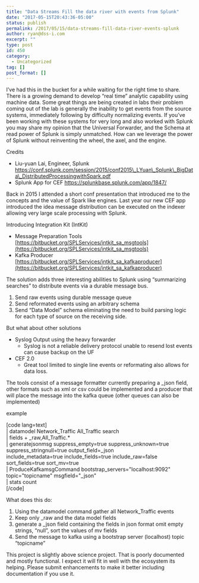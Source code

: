 ```yaml
---
title: "Data Streams Fill the data river with events from Splunk"
date: "2017-05-15T20:43:36-05:00"
status: publish
permalink: /2017/05/15/data-streams-fill-data-river-events-splunk
author: ryan@dss-i.com
excerpt: ""
type: post
id: 450
category:
  - Uncategorized
tag: []
post_format: []
---
```


I’ve had this in the bucket for a while waiting for the right time to share. There is a growing demand to develop “real time” analytic capability using machine data. Some great things are being created in labs their problem coming out of the lab is generally the inability to get events from the source systems, immediately following by difficulty normalizing events. If you’ve been working with these systems for very long and also worked with Splunk you may share my opinion that the Universal Forwarder, and the Schema at read power of Splunk is simply unmatched. How can we leverage the power of Splunk without reinventing the wheel, the axel, and the engine.

Credits

- Liu-yuan Lai, Engineer, Splunk https://conf.splunk.com/session/2015/conf2015\_LYuan\_Splunk\_BigData\_DistributedProcessingwithSpark.pdf
- Splunk App for CEF https://splunkbase.splunk.com/app/1847/

Back in 2015 I attended a short conf presentation that introduced me to the concepts and the value of Spark like engines. Last year our new CEF app introduced the idea message distribution can be executed on the indexer allowing very large scale processing with Splunk.

Introducing Integration Kit (IntKit)

- Message Preparation Tools [https://bitbucket.org/SPLServices/intkit_sa_msgtools](https://bitbucket.org/SPLServices/intkit_sa_msgtools)
- Kafka Producer [https://bitbucket.org/SPLServices/intkit_sa_kafkaproducer](https://bitbucket.org/SPLServices/intkit_sa_kafkaproducer)

The solution adds three interesting abilities to Splunk using “summarizing searches” to distribute events via a durable message bus.

1. Send raw events using durable message queue
2. Send reformated events using an arbitrary schema
3. Send “Data Model” schema eliminating the need to build parsing logic for each type of source on the receiving side.

But what about other solutions

- Syslog Output using the heavy forwarder
  - Syslog is not a reliable delivery protocol unable to resend lost events can cause backup on the UF
- CEF 2.0
  - Great tool limited to single line events or reformating also allows for data loss.

The tools consist of a message formatter currently preparing a \_json field, other formats such as xml or csv could be implemented and a producer that will place the message into the kafka queue (other queues can also be implemented)

example

\[code lang=text\]  
| datamodel Network_Traffic All_Traffic search  
| fields + \_raw,All_Traffic.\*  
| generatejsonmsg suppress_empty=true suppress_unknown=true suppress_stringnull=true output_field=\_json  
include_metadata=true include_fields=true include_raw=false sort_fields=true sort_mv=true  
| ProduceKafkamsgCommand bootstrap_servers="localhost:9092" topic="topicname" msgfield="\_json"  
| stats count  
\[/code\]

What does this do:

1. Using the datamodel command gather all Network_Traffic events
2. Keep only \_raw and the data model fields
3. generate a \_json field containing the fields in json format omit empty strings, “null”, sort the values of mv fields
4. Send the message to kafka using a bootstrap server (localhost) topic “topicname”

This project is slightly above science project. That is poorly documented and mostly functional. I expect it will fit in well with the ecosystem its helping. Please submit enhancements to make it better including documentation if you use it.

